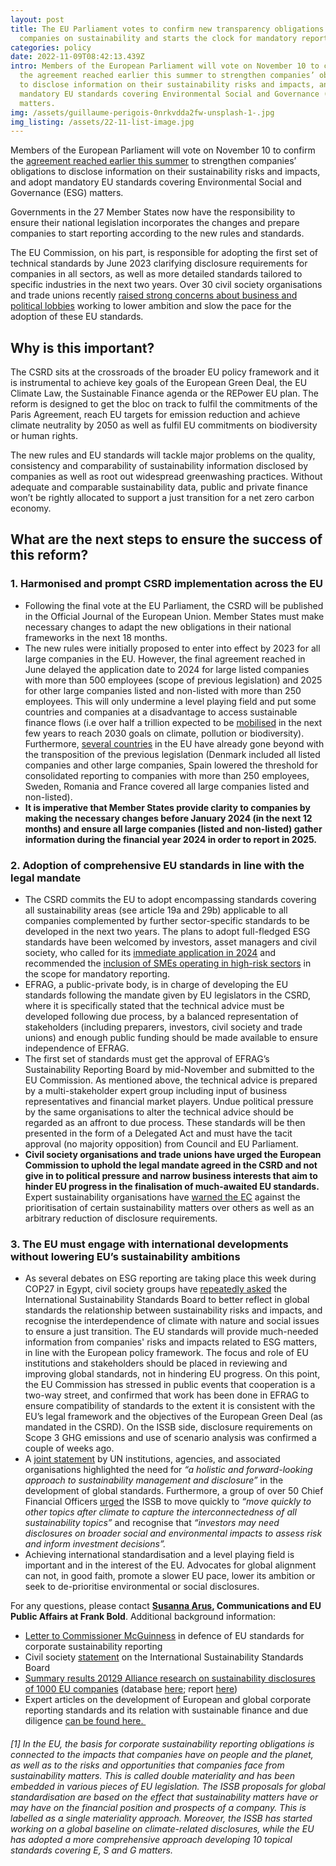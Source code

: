 ```yaml
---
layout: post
title: The EU Parliament votes to confirm new transparency obligations for
  companies on sustainability and starts the clock for mandatory reporting
categories: policy
date: 2022-11-09T08:42:13.439Z
intro: Members of the European Parliament will vote on November 10 to confirm
  the agreement reached earlier this summer to strengthen companies’ obligations
  to disclose information on their sustainability risks and impacts, and adopt
  mandatory EU standards covering Environmental Social and Governance (ESG)
  matters.
img: /assets/guillaume-perigois-0nrkvdda2fw-unsplash-1-.jpg
img_listing: /assets/22-11-list-image.jpg
---
```

Members of the European Parliament will vote on November 10 to confirm the [agreement reached earlier this summer](https://www.allianceforcorporatetransparency.org/news/eu-policymakers-strengthen-rules-for-companies-sustainability-disclosures-with-mandatory-esg-standards-but-delay-its-implementation.html) to strengthen companies’ obligations to disclose information on their sustainability risks and impacts, and adopt mandatory EU standards covering Environmental Social and Governance (ESG) matters.

Governments in the 27 Member States now have the responsibility to ensure their national legislation incorporates the changes and prepare companies to start reporting according to the new rules and standards.

The EU Commission, on his part, is responsible for adopting the first set of technical standards by June 2023 clarifying disclosure requirements for companies in all sectors, as well as more detailed standards tailored to specific industries in the next two years. Over 30 civil society organisations and trade unions recently [raised strong concerns about business and political lobbies](https://www.allianceforcorporatetransparency.org/news/letter-to-commissioner-mcguinness-in-defence-of-eu-standards-for-corporate-sustainability-reporting.html) working to lower ambition and slow the pace for the adoption of these EU standards.

## W﻿hy is this important?

The CSRD sits at the crossroads of the broader EU policy framework and it is instrumental to achieve key goals of the European Green Deal, the EU Climate Law, the Sustainable Finance agenda or the REPower EU plan. The reform is designed to get the bloc on track to fulfil the commitments of the Paris Agreement, reach EU targets for emission reduction and achieve climate neutrality by 2050 as well as fulfil EU commitments on biodiversity or human rights. 

The new rules and EU standards will tackle major problems on the quality, consistency and comparability of sustainability information disclosed by companies as well as root out widespread greenwashing practices. Without adequate and comparable sustainability data, public and private finance won’t be rightly allocated to support a just transition for a net zero carbon economy. 

## What are the next steps to ensure the success of this reform?

### **1. Harmonised and prompt CSRD implementation across the EU**

* Following the final vote at the EU Parliament, the CSRD will be published in the Official Journal of the European Union. Member States must make necessary changes to adapt the new obligations in their national frameworks in the next 18 months.
* The new rules were initially proposed to enter into effect by 2023 for all large companies in the EU. However, the final agreement reached in June delayed the application date to 2024 for large listed companies with more than 500 employees (scope of previous legislation) and 2025 for other large companies listed and non-listed with more than 250 employees. This will only undermine a level playing field and put some countries and companies at a disadvantage to access sustainable finance flows (i.e over half a trillion expected to be [mobilised](https://ec.europa.eu/commission/presscorner/detail/en/SPEECH_22_6450) in the next few years to reach 2030 goals on climate, pollution or biodiversity). Furthermore, [several countries](https://www.ceps.eu/wp-content/uploads/2021/04/EV0220277ENN.en_.pdf) in the EU have already gone beyond with the transposition of the previous legislation (Denmark included all listed companies and other large companies, Spain lowered the threshold for consolidated reporting to companies with more than 250 employees, Sweden, Romania and France covered all large companies listed and non-listed).
* **It is imperative that Member States provide clarity to companies by making the necessary changes before January 2024 (in the next 12 months) and ensure all large companies (listed and non-listed) gather information during the financial year 2024 in order to report in 2025.**

### **2. Adoption of comprehensive EU standards in line with the legal mandate** 

* The CSRD commits the EU to adopt encompassing standards covering all sustainability areas (see article 19a and 29b) applicable to all companies complemented by further sector-specific standards to be developed in the next two years. The plans to adopt full-fledged ESG standards have been welcomed by investors, asset managers and civil society, who called for its [immediate application in 2024](https://en.frankbold.org/sites/default/files/zpravodaj/multi-stakeholder_statement_csrd_reform_and_eu_standards_1.pdf) and recommended the [inclusion of SMEs operating in high-risk sectors](https://en.frankbold.org/sites/default/files/publikace/joint_letter_calling_to_broaden_the_scope_of_eu_csrd.pdf) in the scope for mandatory reporting.
* EFRAG, a public-private body, is in charge of developing the EU standards following the mandate given by EU legislators in the CSRD, where it is specifically stated that the technical advice must be developed following due process, by a balanced representation of stakeholders (including preparers, investors, civil society and trade unions) and enough public funding should be made available to ensure independence of EFRAG.
* The first set of standards must get the approval of EFRAG’s Sustainability Reporting Board by mid-November and submitted to the EU Commission. As mentioned above, the technical advice is prepared by a multi-stakeholder expert group including input of business representatives and financial market players. Undue political pressure by the same organisations to alter the technical advice should be regarded as an affront to due process. These standards will be then presented in the form of a Delegated Act and must have the tacit approval (no majority opposition) from Council and EU Parliament.
* **Civil society organisations and trade unions have urged the European Commission to uphold the legal mandate agreed in the CSRD and not give in to political pressure and narrow business interests that aim to hinder EU progress in the finalisation of much-awaited EU standards.** Expert sustainability organisations have [warned the EC](https://www.allianceforcorporatetransparency.org/news/letter-to-commissioner-mcguinness-in-defence-of-eu-standards-for-corporate-sustainability-reporting.html) against the prioritisation of certain sustainability matters over others as well as an arbitrary reduction of disclosure requirements.

### **3. The EU must engage with international developments without lowering EU’s sustainability ambitions**

* As several debates on ESG reporting are taking place this week during COP27 in Egypt, civil society groups have [repeatedly asked](https://en.frankbold.org/sites/default/files/zpravodaj/civil_society_statement_on_the_international_sustainability_standards_board_final3.pdf) the International Sustainability Standards Board to better reflect in global standards the relationship between sustainability risks and impacts, and recognise the interdependence of climate with nature and social issues to ensure a just transition. The EU standards will provide much-needed information from companies' risks and impacts related to ESG matters, in line with the European policy framework. The focus and role of EU institutions and stakeholders should be placed in reviewing and improving global standards, not in hindering EU progress. On this point, the EU Commission has stressed in public events that cooperation is a two-way street, and confirmed that work has been done in EFRAG to ensure compatibility of standards to the extent it is consistent with the EU’s legal framework and the objectives of the European Green Deal (as mandated in the CSRD). On the ISSB side, disclosure requirements on Scope 3 GHG emissions and use of scenario analysis was confirmed a couple of weeks ago.
* A [joint statement](https://www.unepfi.org/wordpress/wp-content/uploads/2022/06/UN-Joint-Statement-ISSB-Consultation.pdf) by UN institutions, agencies, and associated organisations highlighted the need for *“a holistic and forward-looking approach to sustainability management and disclosure”* in the development of global standards. Furthermore, a group of over 50 Chief Financial Officers [urged](https://www.ifrs.org/content/dam/ifrs/project/general-sustainability-related-disclosures/exposure-draft-comment-letters/a/a4s-on-behalf-of-cfos-c2234987-221f-4b4a-8380-85c5cf3a41d8/the-cfo-response-to-the-proposed-ifrs-sustainability-disclosure-standards---with-signatories.pdf) the ISSB to move quickly to *“move quickly to other topics after climate to capture the interconnectedness of all sustainability topics”* and recognise that *“investors may need disclosures on broader social and environmental impacts to assess risk and inform investment decisions”.*
* Achieving international standardisation and a level playing field is important and in the interest of the EU. Advocates for global alignment can not, in good faith, promote a slower EU pace, lower its ambition or seek to de-prioritise environmental or social disclosures.

For any questions, please contact **[Susanna Arus](mailto:susanna.arus@frankbold.org), Communications and EU Public Affairs at Frank Bold**. Additional background information: 

* [Letter to Commissioner McGuinness](https://www.allianceforcorporatetransparency.org/news/letter-to-commissioner-mcguinness-in-defence-of-eu-standards-for-corporate-sustainability-reporting.html) in defence of EU standards for corporate sustainability reporting
* Civil society [statement](https://en.frankbold.org/sites/default/files/publikace/civil_society_statement_on_the_international_sustainability_standards_board_final3.pdf) on the International Sustainability Standards Board
* [Summary results 20129 Alliance research on sustainability disclosures of 1000 EU companies](https://www.allianceforcorporatetransparency.org/news/landmark-research.html) (database [here](https://www.allianceforcorporatetransparency.org/database/2019.html); report [here](https://www.allianceforcorporatetransparency.org/assets/2019_Research_Report%20_Alliance_for_Corporate_Transparency.pdf)) 
* Expert articles on the development of European and global corporate reporting standards and its relation with sustainable finance and due diligence [can be found here. ](https://www.allianceforcorporatetransparency.org/news/categories/#monthly-articles)

###### \[1] In the EU, the basis for corporate sustainability reporting obligations is connected to the impacts that companies have on people and the planet, as well as to the risks and opportunities that companies face from sustainability matters. This is called double materiality and has been embedded in various pieces of EU legislation. The ISSB proposals for global standardisation are based on the effect that sustainability matters have or may have on the financial position and prospects of a company. This is labelled as a single materiality approach. Moreover, the ISSB has started working on a global baseline on climate-related disclosures, while the EU has adopted a more comprehensive approach developing 10 topical standards covering E, S and G matters.